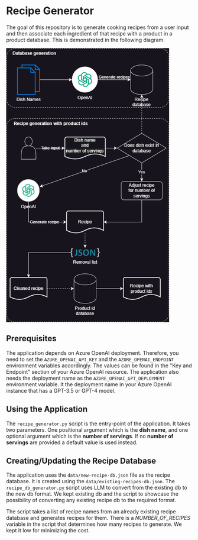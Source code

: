 # Recipe Generator
The goal of this repository is to generate cooking recipes from a user input and then associate each ingredient of that
recipe with a product in a product database. This is demonstrated in the following diagram.

![recipe_generator](images/recipe_generator.drawio.png)

## Prerequisites
The application depends on Azure OpenAI deployment. Therefore, you need to set the `AZURE_OPENAI_API_KEY` and the
`AZURE_OPENAI_ENDPOINT` environment variables accordingly. The values can be found in the "Key and Endpoint" section
of your Azure OpenAI resource.
The application also needs the deployment name as the `AZURE_OPENAI_GPT_DEPLOYMENT` environment variable. It the deployment
name in your Azure OpenAI instance that has a GPT-3.5 or GPT-4 model.

## Using the Application
The `recipe_generator.py` script is the entry-point of the application. 
It takes two parameters. One positional argument which is the **dish name**, and one optional argument which is the
**number of servings**. If no **number of servings** are provided a default value is used instead.

## Creating/Updating the Recipe Database
The application uses the `data/new-recipe-db.json` file as the recipe database. It is created using the `data/existing-recipes-db.json`.
The `recipe_db_generator.py` script uses LLM to convert from the existing db to the new db format.
We kept existing db and the script to showcase the possibility of converting any existing recipe db to the required format.

The script takes a list of recipe names from an already existing recipe database and generates recipes for them.
There is a *NUMBER_OF_RECIPES* variable in the script that determines how many recipes to generate. We kept it low for
minimizing the cost.
